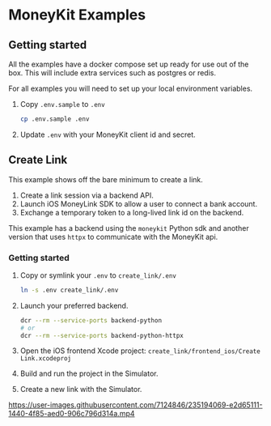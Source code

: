 # MoneyKit Examples

## Getting started

All the examples have a docker compose set up ready for use out of the box. This will include extra services such as postgres or redis.

For all examples you will need to set up your local environment variables.

1. Copy `.env.sample` to `.env`
    ```sh
    cp .env.sample .env
    ```

2. Update `.env` with your MoneyKit client id and secret.


## Create Link

This example shows off the bare minimum to create a link.
1. Create a link session via a backend API.
2. Launch iOS MoneyLink SDK to allow a user to connect a bank account.
3. Exchange a temporary token to a long-lived link id on the backend.

This example has a backend using the `moneykit` Python sdk and another version that uses `httpx` to communicate with the MoneyKit api.

### Getting started

1. Copy or symlink your `.env` to `create_link/.env`
    ```sh
    ln -s .env create_link/.env
    ```

2. Launch your preferred backend.
    ```sh
    dcr --rm --service-ports backend-python
    # or
    dcr --rm --service-ports backend-python-httpx
    ```

3. Open the iOS frontend Xcode project: `create_link/frontend_ios/Create Link.xcodeproj`
4. Build and run the project in the Simulator.
5. Create a new link with the Simulator.

https://user-images.githubusercontent.com/7124846/235194069-e2d65111-1440-4f85-aed0-906c796d314a.mp4


